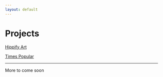 ```yaml
---
layout: default
---
```


# Projects

[Hippify Art](./hippify-demo/hippify.html)

[Times Popular](https://timespopular.herokuapp.com)

* * *

More to come soon

